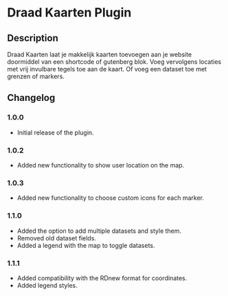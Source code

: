 # Draad Kaarten Plugin

## Description

Draad Kaarten laat je makkelijk kaarten toevoegen aan je website doormiddel van een shortcode of gutenberg blok.
Voeg vervolgens locaties met vrij invulbare tegels toe aan de kaart.
Of voeg een dataset toe met grenzen of markers.

## Changelog

### 1.0.0

-   Initial release of the plugin.

### 1.0.2

-   Added new functionality to show user location on the map.

### 1.0.3

-   Added new functionality to choose custom icons for each marker.

### 1.1.0

-   Added the option to add multiple datasets and style them.
-   Removed old dataset fields.
-   Added a legend with the map to toggle datasets.

### 1.1.1

-   Added compatibility with the RDnew format for coordinates.
-   Added legend styles.

